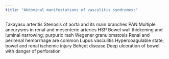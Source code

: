 ```yaml
---
title: "Abdominal manifestations of vasculitis syndromes:"
---
```

Takayasu arteritis
Stenosis of aorta and its main branches
PAN
Multiple aneurysms in renal and mesenteric arteries
HSP
Bowel wall thickening and luminal narrowing; purpuric rash
Wegener granulomatosis
Renal and perirenal hemorrhage are common
Lupus vasculitis
Hypercoagulable state; bowel and renal ischemic injury
Beh&#231;et disease
Deep ulceration of bowel with danger of perforation

